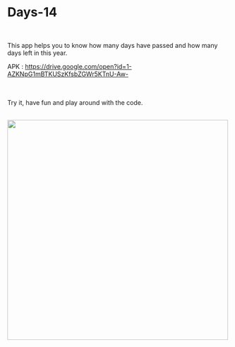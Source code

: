 # Days-14

<br/>

This app helps you to know how many days have passed and how many days left in this year.<br/>

APK : https://drive.google.com/open?id=1-AZKNpG1mBTKUSzKfsbZGWr5KTnU-Aw-<br/>

<br/><br/>
Try it, have fun and play around with the code.<br/><br/>


<img src="https://user-images.githubusercontent.com/57795657/74151940-f3692580-4c15-11ea-8f81-fadf1c798d1d.png" width="500" height = "500">
